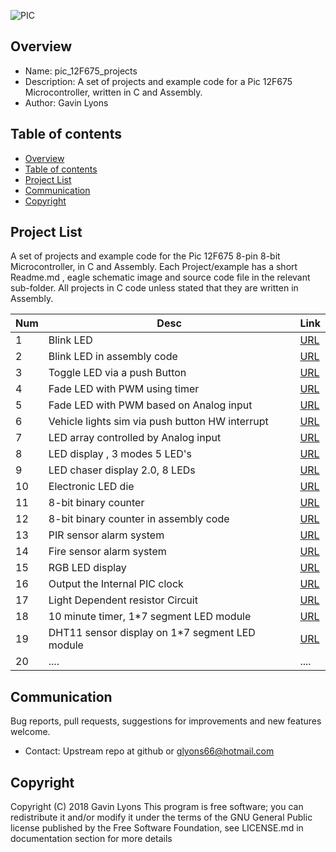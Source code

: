 

![PIC](https://github.com/gavinlyonsrepo/pic_12F675_projects/blob/master/images/pic12F675.jpg)

Overview
--------------------------------------------
* Name: pic_12F675_projects
* Description: A set of projects and example code for a Pic 12F675 Microcontroller,
written in C and Assembly.
* Author: Gavin Lyons

Table of contents
---------------------------

  * [Overview](#overview)
  * [Table of contents](#table-of-contents)
  * [Project List](#project-list)
  * [Communication](#communication)
  * [Copyright](#copyright)


Project List
-----------------------------------------
A set of projects and example code for the Pic 12F675 8-pin 8-bit Microcontroller,
in C and Assembly.
Each Project/example has a short Readme.md , eagle schematic image and source code file
in the relevant sub-folder. All projects in C code unless stated that they are written in 
Assembly.

| Num | Desc | Link |
| --- | --- | --- |
| 1  | Blink LED  | [URL](projects/blink_led_c) |
| 2  | Blink LED in assembly code | [URL](projects/blink_led_asm) |
| 3  | Toggle LED via a push Button | [URL](projects/push_button_c) |
| 4  | Fade LED with PWM using timer| [URL](projects/pwm_fade_timer_led_c) |
| 5  | Fade LED with PWM based on Analog input | [URL](projects/pwm_pot_led_c) |
| 6  | Vehicle lights sim via push button HW interrupt |[URL](projects/emergency_lights_c) |
| 7  | LED array controlled by Analog input | [URL](projects/led_pot_control) |
| 8  | LED display , 3 modes 5 LED's | [URL](projects/knight_rider_c) |
| 9  |  LED chaser display 2.0, 8 LEDs  | [URL](projects/knight_rider_two_c) |
| 10  | Electronic LED die | [URL](projects/die_c) |
| 11  | 8-bit binary counter   | [URL](projects/74HC595_c) |
| 12  | 8-bit binary counter in assembly code | [URL](projects/74HC595_asm) |
| 13  | PIR sensor alarm system | [URL](projects/PIR_alarm) |
| 14  | Fire sensor alarm system | [URL](projects/fire_alarm) |
| 15  | RGB LED display  |  [URL](projects/rgb_c) |
| 16  | Output the Internal PIC clock | [URL](projects/osc_c) |
| 17  | Light Dependent resistor Circuit |  [URL](projects/LDR) |
| 18  | 10 minute timer, 1*7 segment LED module| [URL](projects/egg_timer_c) |
| 19  | DHT11 sensor display on 1*7 segment LED module  |  [URL](projects/dht11) |
| 20  | .... |  .... |

Communication
-----------

Bug reports, pull requests, suggestions for improvements
and new features welcome.
* Contact: Upstream repo at github or glyons66@hotmail.com


Copyright
---------
Copyright (C) 2018 Gavin Lyons
This program is free software; you can redistribute it and/or modify
it under the terms of the GNU General Public license published by
the Free Software Foundation, see LICENSE.md in documentation section
for more details
